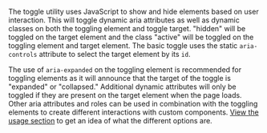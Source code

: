 The toggle utility uses JavaScript to show and hide elements based on user interaction. This will toggle dynamic aria attributes as well as dynamic classes on both the toggling element and toggle target. "hidden" will be toggled on the target element and the class "active" will be toggled on the toggling element and target element. The basic toggle uses the static `aria-controls` attribute to select the target element by its `id`.

The use of `aria-expanded` on the toggling element is recommended for toggling elements as it will announce that the target of the toggle is "expanded" or "collapsed." Additional dynamic attributes will only be toggled if they are present on the target element when the page loads. Other aria attributes and roles can be used in combination with the toggling elements to create different interactions with custom components. [View the usage section](#toggle-usage) to get an idea of what the different options are.
